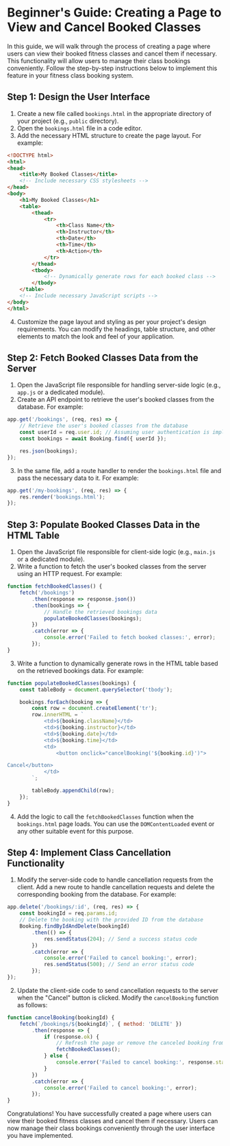 # Beginner's Guide: Creating a Page to View and Cancel Booked Classes

In this guide, we will walk through the process of creating a page where users can view their booked fitness classes and cancel them if necessary. This functionality will allow users to manage their class bookings conveniently. Follow the step-by-step instructions below to implement this feature in your fitness class booking system.

## Step 1: Design the User Interface
1. Create a new file called `bookings.html` in the appropriate directory of your project (e.g., `public` directory).
2. Open the `bookings.html` file in a code editor.
3. Add the necessary HTML structure to create the page layout. For example:
```html
<!DOCTYPE html>
<html>
<head>
    <title>My Booked Classes</title>
    <!-- Include necessary CSS stylesheets -->
</head>
<body>
    <h1>My Booked Classes</h1>
    <table>
        <thead>
            <tr>
                <th>Class Name</th>
                <th>Instructor</th>
                <th>Date</th>
                <th>Time</th>
                <th>Action</th>
            </tr>
        </thead>
        <tbody>
            <!-- Dynamically generate rows for each booked class -->
        </tbody>
    </table>
    <!-- Include necessary JavaScript scripts -->
</body>
</html>
```
4. Customize the page layout and styling as per your project's design requirements. You can modify the headings, table structure, and other elements to match the look and feel of your application.

## Step 2: Fetch Booked Classes Data from the Server
1. Open the JavaScript file responsible for handling server-side logic (e.g., `app.js` or a dedicated module).
2. Create an API endpoint to retrieve the user's booked classes from the database. For example:
```javascript
app.get('/bookings', (req, res) => {
    // Retrieve the user's booked classes from the database
    const userId = req.user.id; // Assuming user authentication is implemented and user ID is available in the request
    const bookings = await Booking.find({ userId });

    res.json(bookings);
});
```
3. In the same file, add a route handler to render the `bookings.html` file and pass the necessary data to it. For example:
```javascript
app.get('/my-bookings', (req, res) => {
    res.render('bookings.html');
});
```

## Step 3: Populate Booked Classes Data in the HTML Table
1. Open the JavaScript file responsible for client-side logic (e.g., `main.js` or a dedicated module).
2. Write a function to fetch the user's booked classes from the server using an HTTP request. For example:
```javascript
function fetchBookedClasses() {
    fetch('/bookings')
        .then(response => response.json())
        .then(bookings => {
            // Handle the retrieved bookings data
            populateBookedClasses(bookings);
        })
        .catch(error => {
            console.error('Failed to fetch booked classes:', error);
        });
}
```
3. Write a function to dynamically generate rows in the HTML table based on the retrieved bookings data. For example:
```javascript
function populateBookedClasses(bookings) {
    const tableBody = document.querySelector('tbody');

    bookings.forEach(booking => {
        const row = document.createElement('tr');
        row.innerHTML = `
            <td>${booking.className}</td>
            <td>${booking.instructor}</td>
            <td>${booking.date}</td>
            <td>${booking.time}</td>
            <td>
                <button onclick="cancelBooking('${booking.id}')">

Cancel</button>
            </td>
        `;

        tableBody.appendChild(row);
    });
}
```
4. Add the logic to call the `fetchBookedClasses` function when the `bookings.html` page loads. You can use the `DOMContentLoaded` event or any other suitable event for this purpose.

## Step 4: Implement Class Cancellation Functionality
1. Modify the server-side code to handle cancellation requests from the client. Add a new route to handle cancellation requests and delete the corresponding booking from the database. For example:
```javascript
app.delete('/bookings/:id', (req, res) => {
    const bookingId = req.params.id;
    // Delete the booking with the provided ID from the database
    Booking.findByIdAndDelete(bookingId)
        .then(() => {
            res.sendStatus(204); // Send a success status code
        })
        .catch(error => {
            console.error('Failed to cancel booking:', error);
            res.sendStatus(500); // Send an error status code
        });
});
```
2. Update the client-side code to send cancellation requests to the server when the "Cancel" button is clicked. Modify the `cancelBooking` function as follows:
```javascript
function cancelBooking(bookingId) {
    fetch(`/bookings/${bookingId}`, { method: 'DELETE' })
        .then(response => {
            if (response.ok) {
                // Refresh the page or remove the canceled booking from the table
                fetchBookedClasses();
            } else {
                console.error('Failed to cancel booking:', response.status);
            }
        })
        .catch(error => {
            console.error('Failed to cancel booking:', error);
        });
}
```

Congratulations! You have successfully created a page where users can view their booked fitness classes and cancel them if necessary. Users can now manage their class bookings conveniently through the user interface you have implemented.

